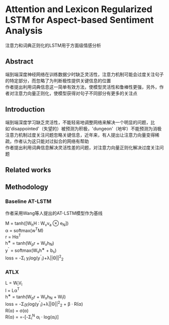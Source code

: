 # Attention and Lexicon Regularized LSTM for Aspect-based Sentiment Analysis
注意力和词典正则化的LSTM用于方面级情感分析

## Abstract
端到端深度神经网络在训练数据少时缺乏灵活性，注意力机制可能会过度关注句子的特定部分，而忽略了为判断极性提供关键信息的位置<br>
作者提出利用词典信息这一简单有效方法，使模型灵活性和鲁棒性更强，另外，作者对注意力向量正则化，使模型获得对句子不同部分有更多的关注点

## Introduction
端到端深度学习缺乏灵活性，不能轻易地调整网络来解决一个明显的问题，比如'disappointed'（失望的）被预测为积极，'dungeon'（地牢）不能预测为消极<br>
注意力机制过度关注问题忽略关键信息，近年来，有人提出让注意力向量变得稀疏，作者认为这只能对过拟合的网络有帮助<br>
作者提出利用词典信息解决灵活性差的问题，对注意力向量正则化解决过度关注问题

## Related works

## Methodology

### Baseline AT-LSTM
作者采用Wang等人提出的AT-LSTM模型作为基线

M = tanh(\[W<sub>h</sub>H : W<sub>v</sub>v<sub>a</sub> ⊗ e<sub>N</sub>])<br>
α = softmax(w<sup>T</sup>M)<br>
r = Hα<sup>T</sup><br>
h<sup>∗</sup> = tanh(W<sub>p</sub>r + W<sub>x</sub>h<sub>N</sub>)<br>
y<sup>ˆ</sup> = softmax(W<sub>s</sub>h<sup>∗</sup> + b<sub>s</sub>)<br>
loss = -Σ<sub>i</sub> y<sub>i</sub>log(y<sup>ˆ</sup><sub>i</sub>)+λ||Θ||<sup>2</sup><sub>2</sub>

### ATLX
L = W<sub>l</sub>V<sub>l</sub><br>
l = Lα<sup>T</sup><br>
h<sup>∗</sup> = tanh(W<sub>p</sub>r + W<sub>x</sub>h<sub>N</sub> + W<sub>l</sub>l)<br>
loss = -Σ<sub>i</sub>y<sub>i</sub>log(y<sup>ˆ</sup><sub>i</sub>)+λ||Θ||<sup>2</sup><sub>2</sub> + β · R(α)<br>
R(α) = σ(α)<br>
R(α) = =-\[-Σ<sub>i</sub><sup>N</sup> α<sub>i</sub> · log(α<sub>i</sub>)]
